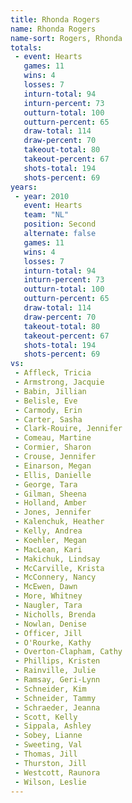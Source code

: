 ```yaml
---
title: Rhonda Rogers
name: Rhonda Rogers
name-sort: Rogers, Rhonda
totals:
 - event: Hearts
   games: 11
   wins: 4
   losses: 7
   inturn-total: 94
   inturn-percent: 73
   outturn-total: 100
   outturn-percent: 65
   draw-total: 114
   draw-percent: 70
   takeout-total: 80
   takeout-percent: 67
   shots-total: 194
   shots-percent: 69
years:
 - year: 2010
   event: Hearts
   team: "NL"
   position: Second
   alternate: false
   games: 11
   wins: 4
   losses: 7
   inturn-total: 94
   inturn-percent: 73
   outturn-total: 100
   outturn-percent: 65
   draw-total: 114
   draw-percent: 70
   takeout-total: 80
   takeout-percent: 67
   shots-total: 194
   shots-percent: 69
vs:
 - Affleck, Tricia
 - Armstrong, Jacquie
 - Babin, Jillian
 - Belisle, Eve
 - Carmody, Erin
 - Carter, Sasha
 - Clark-Rouire, Jennifer
 - Comeau, Martine
 - Cormier, Sharon
 - Crouse, Jennifer
 - Einarson, Megan
 - Ellis, Danielle
 - George, Tara
 - Gilman, Sheena
 - Holland, Amber
 - Jones, Jennifer
 - Kalenchuk, Heather
 - Kelly, Andrea
 - Koehler, Megan
 - MacLean, Kari
 - Makichuk, Lindsay
 - McCarville, Krista
 - McConnery, Nancy
 - McEwen, Dawn
 - More, Whitney
 - Naugler, Tara
 - Nicholls, Brenda
 - Nowlan, Denise
 - Officer, Jill
 - O'Rourke, Kathy
 - Overton-Clapham, Cathy
 - Phillips, Kristen
 - Rainville, Julie
 - Ramsay, Geri-Lynn
 - Schneider, Kim
 - Schneider, Tammy
 - Schraeder, Jeanna
 - Scott, Kelly
 - Sippala, Ashley
 - Sobey, Lianne
 - Sweeting, Val
 - Thomas, Jill
 - Thurston, Jill
 - Westcott, Raunora
 - Wilson, Leslie
---
```

